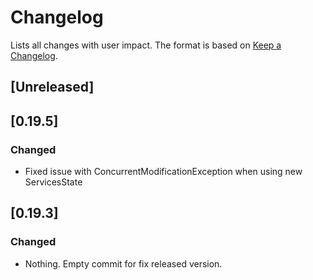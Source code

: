 # Changelog

Lists all changes with user impact.
The format is based on [Keep a Changelog](http://keepachangelog.com/en/1.0.0/).

## [Unreleased]

## [0.19.5]
### Changed 
- Fixed issue with ConcurrentModificationException when using new ServicesState

## [0.19.3]
### Changed
- Nothing. Empty commit for fix released version.
